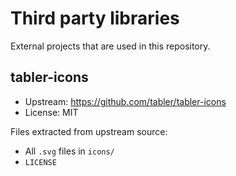 # Third party libraries

External projects that are used in this repository.

## tabler-icons

- Upstream: https://github.com/tabler/tabler-icons
- License: MIT

Files extracted from upstream source:

- All `.svg` files in `icons/`
- `LICENSE`
